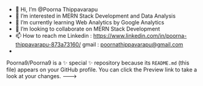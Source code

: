- 👋 Hi, I’m @Poorna Thippavarapu
- 👀 I’m interested in MERN Stack Development and Data Analysis
- 🌱 I’m currently learning Web Analytics by Google Analytics
- 💞️ I’m looking to collaborate on MERN Stack Development
- 📫 How to reach me 
     Linkedin : https://www.linkedin.com/in/poorna-thippavarapu-873a73160/
     gmail : poornathippavarapu@gmail.com
-
Poorna9/Poorna9 is a ✨ special ✨ repository because its `README.md` (this file) appears on your GitHub profile.
You can click the Preview link to take a look at your changes.
--->
